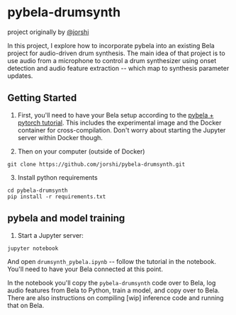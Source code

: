 # pybela-drumsynth

project originally by [@jorshi](https://github.com/jorshi)

In this project, I explore how to incorporate pybela into an existing Bela project for audio-driven drum synthesis. The main idea of that project is to use audio from a microphone to control a drum synthesizer using onset detection and audio feature extraction -- which map to synthesis parameter updates.

## Getting Started

1. First, you'll need to have your Bela setup according to the [pybela + pytorch tutorial](https://github.com/pelinski/pybela-pytorch-xc-tutorial). This includes the experimental image and the Docker container for cross-compilation. Don't worry about starting the Jupyter server within Docker though.

2. Then on your computer (outside of Docker)

```
git clone https://github.com/jorshi/pybela-drumsynth.git
```

3. Install python requirements

```
cd pybela-drumsynth
pip install -r requirements.txt
```

## pybela and model training

1. Start a Jupyter server:

```
jupyter notebook
```

And open `drumsynth_pybela.ipynb` -- follow the tutorial in the notebook. You'll need to have your Bela connected at this point.

In the notebook you'll copy the `pybela-drumsynth` code over to Bela, log audio features from Bela to Python, train a model, and copy over to Bela. There are also instructions on compiling [wip] inference code and running that on Bela.
